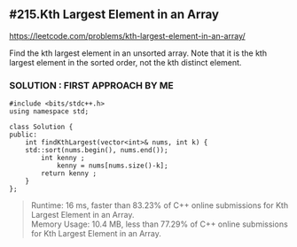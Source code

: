 ## #215.Kth Largest Element in an Array 
https://leetcode.com/problems/kth-largest-element-in-an-array/

Find the kth largest element in an unsorted array. Note that it is the kth largest element in the sorted order, not the kth distinct element.<br>

### SOLUTION : FIRST APPROACH BY ME 

```
#include <bits/stdc++.h>
using namespace std;

class Solution {
public:
    int findKthLargest(vector<int>& nums, int k) {
    std::sort(nums.begin(), nums.end());
        int kenny ;
            kenny = nums[nums.size()-k];
        return kenny ;
    }
};
```
> Runtime: 16 ms, faster than 83.23% of C++ online submissions for Kth Largest Element in an Array.<br>
> Memory Usage: 10.4 MB, less than 77.29% of C++ online submissions for Kth Largest Element in an Array.


